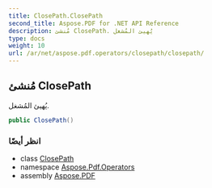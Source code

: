 ```yaml
---
title: ClosePath.ClosePath
second_title: Aspose.PDF for .NET API Reference
description: مُنشئ ClosePath. يُهيئ المُشغل
type: docs
weight: 10
url: /ar/net/aspose.pdf.operators/closepath/closepath/
---
```

## مُنشئ ClosePath

يُهيئ المُشغل.

```csharp
public ClosePath()
```

### انظر أيضًا

* class [ClosePath](../)
* namespace [Aspose.Pdf.Operators](../../../aspose.pdf.operators/)
* assembly [Aspose.PDF](../../../)